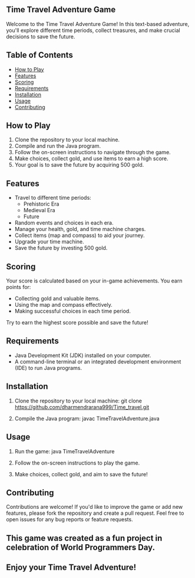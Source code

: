 
## Time Travel Adventure Game

Welcome to the Time Travel Adventure Game! In this text-based adventure, you'll explore different time periods, collect treasures, and make crucial decisions to save the future.

## Table of Contents

- [How to Play](#how-to-play)
- [Features](#features)
- [Scoring](#scoring)
- [Requirements](#requirements)
- [Installation](#installation)
- [Usage](#usage)
- [Contributing](#contributing)

## How to Play

1. Clone the repository to your local machine.
2. Compile and run the Java program.
3. Follow the on-screen instructions to navigate through the game.
4. Make choices, collect gold, and use items to earn a high score.
5. Your goal is to save the future by acquiring 500 gold.

## Features

- Travel to different time periods:
  - Prehistoric Era
  - Medieval Era
  - Future
- Random events and choices in each era.
- Manage your health, gold, and time machine charges.
- Collect items (map and compass) to aid your journey.
- Upgrade your time machine.
- Save the future by investing 500 gold.

## Scoring

Your score is calculated based on your in-game achievements. You earn points for:

- Collecting gold and valuable items.
- Using the map and compass effectively.
- Making successful choices in each time period.

Try to earn the highest score possible and save the future!

## Requirements

- Java Development Kit (JDK) installed on your computer.
- A command-line terminal or an integrated development environment (IDE) to run Java programs.

## Installation

1. Clone the repository to your local machine:  git clone https://github.com/dharmendrarana999/Time_travel.git

2. Compile the Java program:
   javac TimeTravelAdventure.java


## Usage

1. Run the game:
   java TimeTravelAdventure


2. Follow the on-screen instructions to play the game.

3. Make choices, collect gold, and aim to save the future!

## Contributing

Contributions are welcome! If you'd like to improve the game or add new features, please fork the repository and create a pull request. Feel free to open issues for any bug reports or feature requests.

## This game was created as a fun project in celebration of World Programmers Day.

## Enjoy your Time Travel Adventure!

